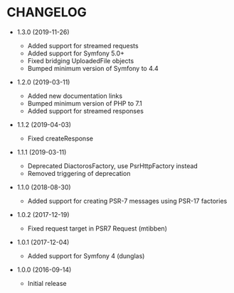 CHANGELOG
=========

* 1.3.0 (2019-11-26)

  * Added support for streamed requests
  * Added support for Symfony 5.0+
  * Fixed bridging UploadedFile objects
  * Bumped minimum version of Symfony to 4.4

* 1.2.0 (2019-03-11)

  * Added new documentation links
  * Bumped minimum version of PHP to 7.1
  * Added support for streamed responses

* 1.1.2 (2019-04-03)

  * Fixed createResponse

* 1.1.1 (2019-03-11)

  * Deprecated DiactorosFactory, use PsrHttpFactory instead
  * Removed triggering of deprecation

* 1.1.0 (2018-08-30)

  * Added support for creating PSR-7 messages using PSR-17 factories

* 1.0.2 (2017-12-19)

  * Fixed request target in PSR7 Request (mtibben)

* 1.0.1 (2017-12-04)

  * Added support for Symfony 4 (dunglas)

* 1.0.0 (2016-09-14)

  * Initial release
